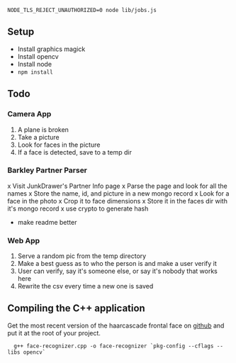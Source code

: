 `NODE_TLS_REJECT_UNAUTHORIZED=0 node lib/jobs.js`


## Setup
* Install graphics magick
* Install opencv
* Install node
* `npm install`


## Todo

### Camera App
1. A plane is broken
2. Take a picture
3. Look for faces in the picture
4. If a face is detected, save to a temp dir

### Barkley Partner Parser
x Visit JunkDrawer's Partner Info page
x Parse the page and look for all the names
x Store the name, id, and picture in a new mongo record
x Look for a face in the photo
x Crop it to face dimensions
x Store it in the faces dir with it's mongo record
x use crypto to generate hash
- make readme better

### Web App
1. Serve a random pic from the temp directory
2. Make a best guess as to who the person is and make a user verify it
3. User can verify, say it's someone else, or say it's nobody that works here
4. Rewrite the csv every time a new one is saved


## Compiling the C++ application
Get the most recent version of the haarcascade frontal face on [github](https://github.com/Itseez/opencv/blob/master/data/haarcascades/haarcascade_frontalface_alt.xml) and put it at the root of your project.

```
  g++ face-recognizer.cpp -o face-recognizer `pkg-config --cflags --libs opencv`
```
